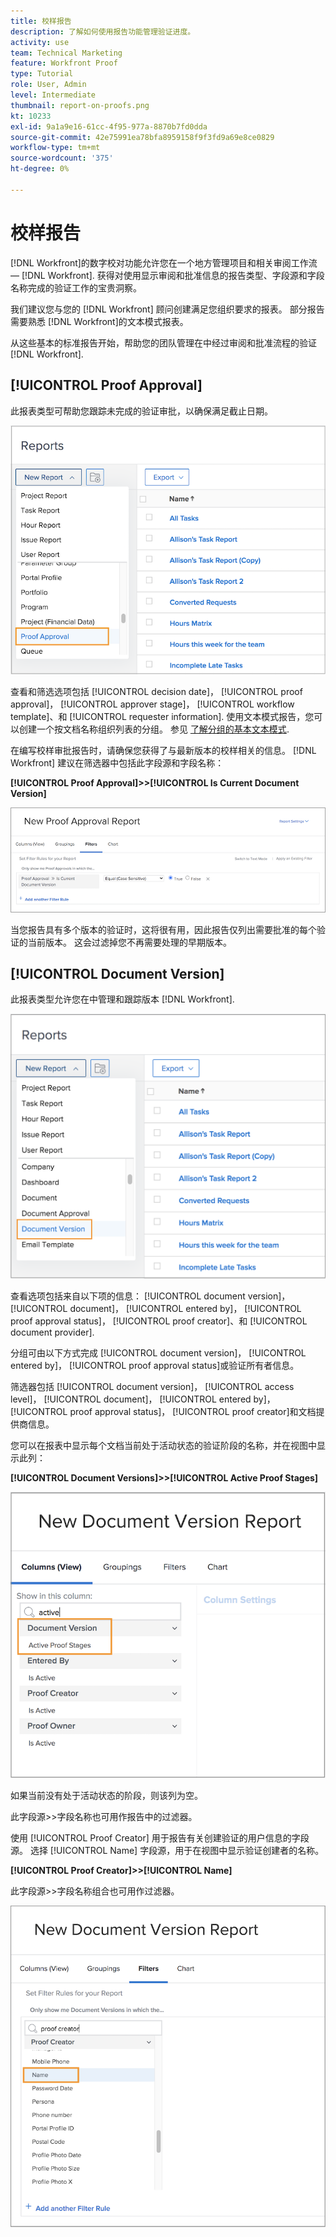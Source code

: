 ```yaml
---
title: 校样报告
description: 了解如何使用报告功能管理验证进度。
activity: use
team: Technical Marketing
feature: Workfront Proof
type: Tutorial
role: User, Admin
level: Intermediate
thumbnail: report-on-proofs.png
kt: 10233
exl-id: 9a1a9e16-61cc-4f95-977a-8870b7fd0dda
source-git-commit: 42e75991ea78bfa8959158f9f3fd9a69e8ce0829
workflow-type: tm+mt
source-wordcount: '375'
ht-degree: 0%

---
```


# 校样报告

[!DNL Workfront]的数字校对功能允许您在一个地方管理项目和相关审阅工作流 —  [!DNL Workfront]. 获得对使用显示审阅和批准信息的报告类型、字段源和字段名称完成的验证工作的宝贵洞察。

我们建议您与您的 [!DNL Workfront] 顾问创建满足您组织要求的报表。 部分报告需要熟悉 [!DNL Workfront]的文本模式报表。

从这些基本的标准报告开始，帮助您的团队管理在中经过审阅和批准流程的验证 [!DNL Workfront].

## [!UICONTROL Proof Approval]

此报表类型可帮助您跟踪未完成的验证审批，以确保满足截止日期。

![选择 [!UICONTROL Proof Approval] 从 [!UICONTROL New Report] 下拉菜单](assets/proof-system-setups-proof-approval-report.png)

查看和筛选选项包括 [!UICONTROL decision date]， [!UICONTROL proof approval]， [!UICONTROL approver stage]， [!UICONTROL workflow template]、和 [!UICONTROL requester information]. 使用文本模式报告，您可以创建一个按文档名称组织列表的分组。 参见 [了解分组的基本文本模式](https://experienceleague.adobe.com/docs/workfront-learn/tutorials-workfront/reporting/intermediate-reporting/basic-text-mode-for-groupings.html?lang=en).

在编写校样审批报告时，请确保您获得了与最新版本的校样相关的信息。 [!DNL Workfront] 建议在筛选器中包括此字段源和字段名称：

**[!UICONTROL Proof Approval]>>[!UICONTROL Is Current Document Version]**

![Report Builder中的“筛选器”选项卡](assets/proof-system-setups-proof-approval-report-is-current-version.png)

当您报告具有多个版本的验证时，这将很有用，因此报告仅列出需要批准的每个验证的当前版本。 这会过滤掉您不再需要处理的早期版本。

## [!UICONTROL Document Version]

此报表类型允许您在中管理和跟踪版本 [!DNL Workfront].

![选择 [!UICONTROL Document Version] 从 [!UICONTROL New Report] 下拉菜单](assets/proof-system-setups-document-version-report.png)

查看选项包括来自以下项的信息： [!UICONTROL document version]， [!UICONTROL document]， [!UICONTROL entered by]， [!UICONTROL proof approval status]， [!UICONTROL proof creator]、和 [!UICONTROL document provider].

分组可由以下方式完成 [!UICONTROL document version]， [!UICONTROL entered by]， [!UICONTROL proof approval status]或验证所有者信息。

筛选器包括 [!UICONTROL document version]， [!UICONTROL access level]， [!UICONTROL document]， [!UICONTROL entered by]， [!UICONTROL proof approval status]， [!UICONTROL proof creator]和文档提供商信息。

您可以在报表中显示每个文档当前处于活动状态的验证阶段的名称，并在视图中显示此列：

**[!UICONTROL Document Versions]>>[!UICONTROL Active Proof Stages]**

![Report Builder中的“筛选器”选项卡](assets/proof-system-setups-active-proof-stages.png)

如果当前没有处于活动状态的阶段，则该列为空。

此字段源>>字段名称也可用作报告中的过滤器。

使用 [!UICONTROL Proof Creator] 用于报告有关创建验证的用户信息的字段源。 选择 [!UICONTROL Name] 字段源，用于在视图中显示验证创建者的名称。

**[!UICONTROL Proof Creator]>>[!UICONTROL Name]**

此字段源>>字段名称组合也可用作过滤器。

![Report Builder中的“筛选器”选项卡](assets/proof-system-setups-proof-creator-name.png)

<!--
Learn More Icon
Learn how to create reports in [!DNL Workfront] with the Report Creation class.
Access to proofing functionality
-->
